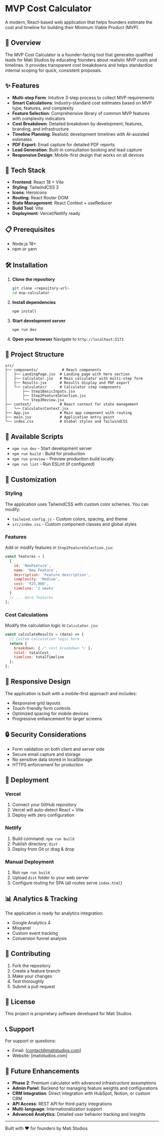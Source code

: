 # MVP Cost Calculator

A modern, React-based web application that helps founders estimate the cost and timeline for building their Minimum Viable Product (MVP).

## 🎯 Overview

The MVP Cost Calculator is a founder-facing tool that generates qualified leads for Mati Studios by educating founders about realistic MVP costs and timelines. It provides transparent cost breakdowns and helps standardize internal scoping for quick, consistent proposals.

## ✨ Features

- **Multi-step Form**: Intuitive 3-step process to collect MVP requirements
- **Smart Calculations**: Industry-standard cost estimates based on MVP type, features, and complexity
- **Feature Selection**: Comprehensive library of common MVP features with complexity indicators
- **Cost Breakdown**: Detailed breakdown by development, features, branding, and infrastructure
- **Timeline Planning**: Realistic development timelines with AI-assisted estimates
- **PDF Export**: Email capture for detailed PDF reports
- **Lead Generation**: Built-in consultation booking and lead capture
- **Responsive Design**: Mobile-first design that works on all devices

## 🚀 Tech Stack

- **Frontend**: React 18 + Vite
- **Styling**: TailwindCSS 3
- **Icons**: Heroicons
- **Routing**: React Router DOM
- **State Management**: React Context + useReducer
- **Build Tool**: Vite
- **Deployment**: Vercel/Netlify ready

## 📋 Prerequisites

- Node.js 18+ 
- npm or yarn

## 🛠️ Installation

1. **Clone the repository**
   ```bash
   git clone <repository-url>
   cd mvp-calculator
   ```

2. **Install dependencies**
   ```bash
   npm install
   ```

3. **Start development server**
   ```bash
   npm run dev
   ```

4. **Open your browser**
   Navigate to `http://localhost:5173`

## 📁 Project Structure

```
src/
├── components/           # React components
│   ├── LandingPage.jsx  # Landing page with hero section
│   ├── Calculator.jsx   # Main calculator with multi-step form
│   ├── Results.jsx      # Results display and PDF export
│   └── calculator/      # Calculator step components
│       ├── Step1BasicInputs.jsx
│       ├── Step2FeatureSelection.jsx
│       └── Step3Review.jsx
├── context/             # React context for state management
│   └── CalculatorContext.jsx
├── App.jsx              # Main app component with routing
├── main.jsx             # Application entry point
└── index.css            # Global styles and TailwindCSS
```

## 🔧 Available Scripts

- `npm run dev` - Start development server
- `npm run build` - Build for production
- `npm run preview` - Preview production build locally
- `npm run lint` - Run ESLint (if configured)

## 🎨 Customization

### Styling
The application uses TailwindCSS with custom color schemes. You can modify:
- `tailwind.config.js` - Custom colors, spacing, and theme
- `src/index.css` - Custom component classes and global styles

### Features
Add or modify features in `Step2FeatureSelection.jsx`:
```javascript
const features = [
  {
    id: 'NewFeature',
    name: 'New Feature',
    description: 'Feature description',
    complexity: 'Medium',
    cost: '₹25,000',
    timeline: '2 weeks'
  }
  // ... more features
];
```

### Cost Calculations
Modify the calculation logic in `Calculator.jsx`:
```javascript
const calculateResults = (data) => {
  // Custom calculation logic here
  return {
    breakdown: { /* cost breakdown */ },
    total: totalCost,
    timeline: totalTimeline
  };
};
```

## 📱 Responsive Design

The application is built with a mobile-first approach and includes:
- Responsive grid layouts
- Touch-friendly form controls
- Optimized spacing for mobile devices
- Progressive enhancement for larger screens

## 🔒 Security Considerations

- Form validation on both client and server side
- Secure email capture and storage
- No sensitive data stored in localStorage
- HTTPS enforcement for production

## 🚀 Deployment

### Vercel
1. Connect your GitHub repository
2. Vercel will auto-detect React + Vite
3. Deploy with zero configuration

### Netlify
1. Build command: `npm run build`
2. Publish directory: `dist`
3. Deploy from Git or drag & drop

### Manual Deployment
1. Run `npm run build`
2. Upload `dist` folder to your web server
3. Configure routing for SPA (all routes serve `index.html`)

## 📊 Analytics & Tracking

The application is ready for analytics integration:
- Google Analytics 4
- Mixpanel
- Custom event tracking
- Conversion funnel analysis

## 🤝 Contributing

1. Fork the repository
2. Create a feature branch
3. Make your changes
4. Test thoroughly
5. Submit a pull request

## 📄 License

This project is proprietary software developed for Mati Studios.

## 📞 Support

For support or questions:
- Email: [contact@matistudios.com]
- Website: [matistudios.com]

## 🔮 Future Enhancements

- **Phase 2**: Premium calculator with advanced infrastructure assumptions
- **Admin Panel**: Backend for managing feature weights and configurations
- **CRM Integration**: Direct integration with HubSpot, Notion, or custom CRM
- **API Access**: REST API for third-party integrations
- **Multi-language**: Internationalization support
- **Advanced Analytics**: Detailed user behavior tracking and insights

---

Built with ❤️ for founders by Mati Studios

